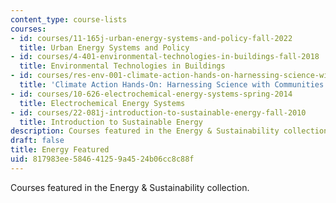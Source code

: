 ```yaml
---
content_type: course-lists
courses:
- id: courses/11-165j-urban-energy-systems-and-policy-fall-2022
  title: Urban Energy Systems and Policy
- id: courses/4-401-environmental-technologies-in-buildings-fall-2018
  title: Environmental Technologies in Buildings
- id: courses/res-env-001-climate-action-hands-on-harnessing-science-with-communities-to-cut-carbon-january-iap-2017
  title: 'Climate Action Hands-On: Harnessing Science with Communities to Cut Carbon'
- id: courses/10-626-electrochemical-energy-systems-spring-2014
  title: Electrochemical Energy Systems
- id: courses/22-081j-introduction-to-sustainable-energy-fall-2010
  title: Introduction to Sustainable Energy
description: Courses featured in the Energy & Sustainability collection.
draft: false
title: Energy Featured
uid: 817983ee-5846-4125-9a45-24b06cc8c88f
---
```

Courses featured in the Energy & Sustainability collection.